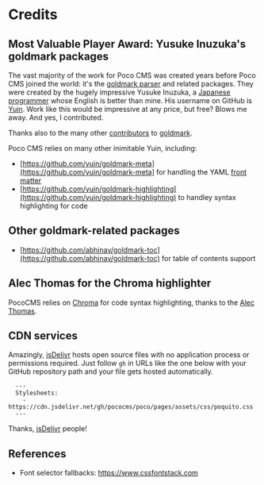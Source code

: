 # Credits

## Most Valuable Player Award: Yusuke Inuzuka's goldmark packages

The vast majority of the work for Poco CMS was created years
before Poco CMS joined the world: it's the [goldmark parser](https://github.com/yuin/goldmark) and related packages. They were created by the
hugely impressive Yusuke Inuzuka, a [Japanese programmer](http://inforno.net/) 
whose English is better than mine. His username on GitHub is 
[Yuin](https://github.com/yuin). Work like this would be impressive
at any price, but free? Blows me away. And yes, I contributed.

Thanks also to the many other [contributors](https://github.com/yuin/goldmark/graphs/contributors) to [goldmark](https://github.com/yuin/goldmark).

Poco CMS relies on many other inimitable Yuin, including:

* [https://github.com/yuin/goldmark-meta](https://github.com/yuin/goldmark-meta] for handling the YAML [front matter](front-matter.html)
* [https://github.com/yuin/goldmark-highlighting](https://github.com/yuin/goldmark-highlighting) to handley syntax highlighting for code

## Other goldmark-related packages

* [https://github.com/abhinav/goldmark-toc](https://github.com/abhinav/goldmark-toc) for table of contents support


## Alec Thomas for the Chroma highlighter

PocoCMS relies on [Chroma](https://github.com/alecthomas/chroma) 
for code syntax highlighting, thanks to the [Alec Thomas](https://github.com/alecthomas).


## CDN services

Amazingly, [jsDelivr](https://www.jsdelivr.com/) hosts open source files
with no application process or permissions required. Just follow
`gh` in URLs like the one below with your GitHub repository path
and your file gets hosted automatically. 
      
      ---
      Stylesheets: 
        - https://cdn.jsdelivr.net/gh/pococms/poco/pages/assets/css/poquito.css
      ---

Thanks, [jsDelivr](https://www.jsdelivr.com/) people!

## References

* Font selector fallbacks: https://www.cssfontstack.com 


